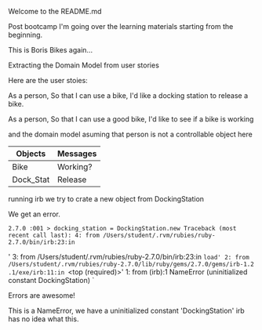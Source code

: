 Welcome to the README.md

Post bootcamp I'm going over the learning materials starting from the beginning.

This is Boris Bikes again...


Extracting the Domain Model from user stories

Here are the user stoies:

As a person,
So that I can use a bike,
I'd like a docking station to release a bike.

As a person,
So that I can use a good bike,
I'd like to see if a bike is working

and the domain model asuming that person is not a controllable object here

| Objects | Messages |
|---------|----------|
|   Bike  | Working? |
| Dock_Stat | Release |


running irb we try to crate a new object from DockingStation

We get an error.


`
2.7.0 :001 > docking_station = DockingStation.new
Traceback (most recent call last):
        4: from /Users/student/.rvm/rubies/ruby-2.7.0/bin/irb:23:in `<main>'
        3: from /Users/student/.rvm/rubies/ruby-2.7.0/bin/irb:23:in `load'
        2: from /Users/student/.rvm/rubies/ruby-2.7.0/lib/ruby/gems/2.7.0/gems/irb-1.2
.1/exe/irb:11:in `<top (required)>'
        1: from (irb):1
NameError (uninitialized constant DockingStation)
`

Errors are awesome!

This is a NameError, we have a uninitialized constant 'DockingStation'
irb has no idea what this.
